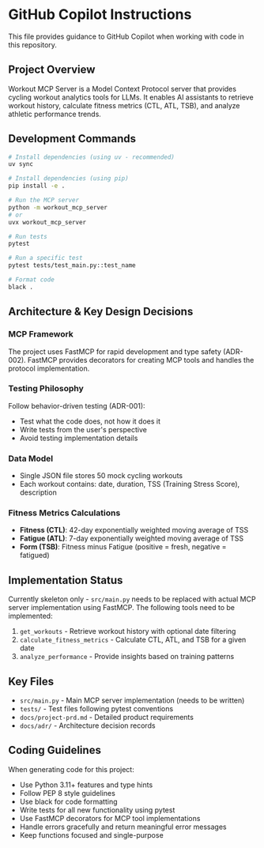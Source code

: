 # GitHub Copilot Instructions

This file provides guidance to GitHub Copilot when working with code in this repository.

## Project Overview

Workout MCP Server is a Model Context Protocol server that provides cycling workout analytics tools for LLMs. It enables AI assistants to retrieve workout history, calculate fitness metrics (CTL, ATL, TSB), and analyze athletic performance trends.

## Development Commands

```bash
# Install dependencies (using uv - recommended)
uv sync

# Install dependencies (using pip)
pip install -e .

# Run the MCP server
python -m workout_mcp_server
# or
uvx workout_mcp_server

# Run tests
pytest

# Run a specific test
pytest tests/test_main.py::test_name

# Format code
black .
```

## Architecture & Key Design Decisions

### MCP Framework
The project uses FastMCP for rapid development and type safety (ADR-002). FastMCP provides decorators for creating MCP tools and handles the protocol implementation.

### Testing Philosophy
Follow behavior-driven testing (ADR-001):
- Test what the code does, not how it does it
- Write tests from the user's perspective
- Avoid testing implementation details

### Data Model
- Single JSON file stores 50 mock cycling workouts
- Each workout contains: date, duration, TSS (Training Stress Score), description

### Fitness Metrics Calculations
- **Fitness (CTL)**: 42-day exponentially weighted moving average of TSS
- **Fatigue (ATL)**: 7-day exponentially weighted moving average of TSS  
- **Form (TSB)**: Fitness minus Fatigue (positive = fresh, negative = fatigued)

## Implementation Status

Currently skeleton only - `src/main.py` needs to be replaced with actual MCP server implementation using FastMCP. The following tools need to be implemented:
1. `get_workouts` - Retrieve workout history with optional date filtering
2. `calculate_fitness_metrics` - Calculate CTL, ATL, and TSB for a given date
3. `analyze_performance` - Provide insights based on training patterns

## Key Files
- `src/main.py` - Main MCP server implementation (needs to be written)
- `tests/` - Test files following pytest conventions
- `docs/project-prd.md` - Detailed product requirements
- `docs/adr/` - Architecture decision records

## Coding Guidelines

When generating code for this project:
- Use Python 3.11+ features and type hints
- Follow PEP 8 style guidelines
- Use black for code formatting
- Write tests for all new functionality using pytest
- Use FastMCP decorators for MCP tool implementations
- Handle errors gracefully and return meaningful error messages
- Keep functions focused and single-purpose